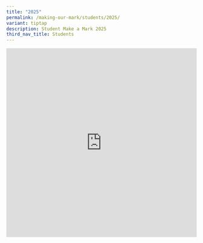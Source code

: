 ```yaml
---
title: "2025"
permalink: /making-our-mark/students/2025/
variant: tiptap
description: Student Make a Mark 2025
third_nav_title: Students
---
```

<div class="iframe-wrapper">
<iframe height="500px" width="100%" allowfullscreen="true" frameborder="0" src="https://docs.google.com/spreadsheets/d/e/2PACX-1vRGb8dA-YpvKXy4C-OXWloxEICs-NOoWH26vgiAo6lt-K-Gdiqi2ZtXFJ1ncqDFpWl_gs1YO4BdJz9c/pubhtml?widget=true&amp;amp;headers=false"></iframe>
</div>
<p></p>